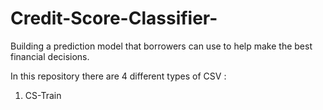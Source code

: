 # Credit-Score-Classifier-
 Building a prediction model that borrowers can use to help make the best financial decisions.

In this repository there are 4 different types of CSV : 

1. CS-Train
